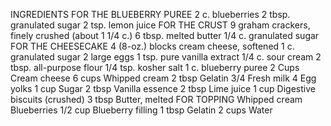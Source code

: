 INGREDIENTS
FOR THE BLUEBERRY PUREE
2 c. blueberries
2 tbsp. granulated sugar
2 tsp. lemon juice
FOR THE CRUST
9 graham crackers, finely crushed (about 1 1/4 c.)
6 tbsp. melted butter
1/4 c. granulated sugar
FOR THE CHEESECAKE
4 (8-oz.) blocks cream cheese, softened
1 c. granulated sugar
2 large eggs
1 tsp. pure vanilla extract
1/4 c. sour cream
2 tbsp. all-purpose flour
1/4 tsp. kosher salt
1 c. blueberry puree
2 Cups Cream cheese
6 cups Whipped cream
2 tbsp Gelatin
3/4 Fresh milk
4 Egg yolks
1 cup Sugar
2 tbsp Vanilla essence
2 tbsp Lime juice
1 cup Digestive biscuits (crushed)
3 tbsp Butter, melted
FOR TOPPING
Whipped cream
Blueberries
1/2 cup Blueberry filling
1 tbsp Gelatin
2 cups Water
